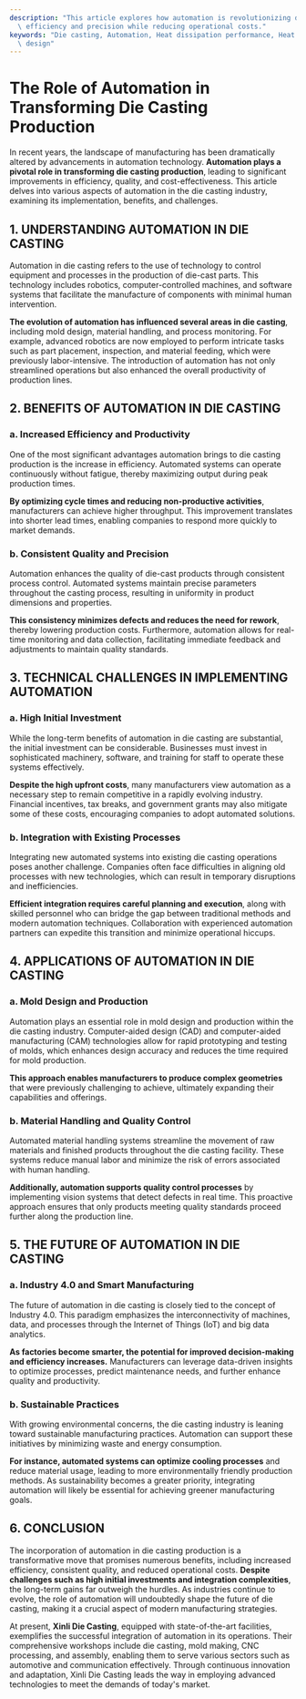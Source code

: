 ```yaml
---
description: "This article explores how automation is revolutionizing die casting production, enhancing\
  \ efficiency and precision while reducing operational costs."
keywords: "Die casting, Automation, Heat dissipation performance, Heat dissipation optimization\
  \ design"
---
```

# The Role of Automation in Transforming Die Casting Production

In recent years, the landscape of manufacturing has been dramatically altered by advancements in automation technology. **Automation plays a pivotal role in transforming die casting production**, leading to significant improvements in efficiency, quality, and cost-effectiveness. This article delves into various aspects of automation in the die casting industry, examining its implementation, benefits, and challenges.

## 1. UNDERSTANDING AUTOMATION IN DIE CASTING

Automation in die casting refers to the use of technology to control equipment and processes in the production of die-cast parts. This technology includes robotics, computer-controlled machines, and software systems that facilitate the manufacture of components with minimal human intervention. 

**The evolution of automation has influenced several areas in die casting**, including mold design, material handling, and process monitoring. For example, advanced robotics are now employed to perform intricate tasks such as part placement, inspection, and material feeding, which were previously labor-intensive. The introduction of automation has not only streamlined operations but also enhanced the overall productivity of production lines.

## 2. BENEFITS OF AUTOMATION IN DIE CASTING

### a. Increased Efficiency and Productivity

One of the most significant advantages automation brings to die casting production is the increase in efficiency. Automated systems can operate continuously without fatigue, thereby maximizing output during peak production times. 

**By optimizing cycle times and reducing non-productive activities**, manufacturers can achieve higher throughput. This improvement translates into shorter lead times, enabling companies to respond more quickly to market demands.

### b. Consistent Quality and Precision

Automation enhances the quality of die-cast products through consistent process control. Automated systems maintain precise parameters throughout the casting process, resulting in uniformity in product dimensions and properties.

**This consistency minimizes defects and reduces the need for rework**, thereby lowering production costs. Furthermore, automation allows for real-time monitoring and data collection, facilitating immediate feedback and adjustments to maintain quality standards.

## 3. TECHNICAL CHALLENGES IN IMPLEMENTING AUTOMATION

### a. High Initial Investment

While the long-term benefits of automation in die casting are substantial, the initial investment can be considerable. Businesses must invest in sophisticated machinery, software, and training for staff to operate these systems effectively. 

**Despite the high upfront costs**, many manufacturers view automation as a necessary step to remain competitive in a rapidly evolving industry. Financial incentives, tax breaks, and government grants may also mitigate some of these costs, encouraging companies to adopt automated solutions.

### b. Integration with Existing Processes

Integrating new automated systems into existing die casting operations poses another challenge. Companies often face difficulties in aligning old processes with new technologies, which can result in temporary disruptions and inefficiencies.

**Efficient integration requires careful planning and execution**, along with skilled personnel who can bridge the gap between traditional methods and modern automation techniques. Collaboration with experienced automation partners can expedite this transition and minimize operational hiccups.

## 4. APPLICATIONS OF AUTOMATION IN DIE CASTING

### a. Mold Design and Production

Automation plays an essential role in mold design and production within the die casting industry. Computer-aided design (CAD) and computer-aided manufacturing (CAM) technologies allow for rapid prototyping and testing of molds, which enhances design accuracy and reduces the time required for mold production.

**This approach enables manufacturers to produce complex geometries** that were previously challenging to achieve, ultimately expanding their capabilities and offerings.

### b. Material Handling and Quality Control

Automated material handling systems streamline the movement of raw materials and finished products throughout the die casting facility. These systems reduce manual labor and minimize the risk of errors associated with human handling.

**Additionally, automation supports quality control processes** by implementing vision systems that detect defects in real time. This proactive approach ensures that only products meeting quality standards proceed further along the production line.

## 5. THE FUTURE OF AUTOMATION IN DIE CASTING

### a. Industry 4.0 and Smart Manufacturing

The future of automation in die casting is closely tied to the concept of Industry 4.0. This paradigm emphasizes the interconnectivity of machines, data, and processes through the Internet of Things (IoT) and big data analytics.

**As factories become smarter, the potential for improved decision-making and efficiency increases.** Manufacturers can leverage data-driven insights to optimize processes, predict maintenance needs, and further enhance quality and productivity.

### b. Sustainable Practices

With growing environmental concerns, the die casting industry is leaning toward sustainable manufacturing practices. Automation can support these initiatives by minimizing waste and energy consumption.

**For instance, automated systems can optimize cooling processes** and reduce material usage, leading to more environmentally friendly production methods. As sustainability becomes a greater priority, integrating automation will likely be essential for achieving greener manufacturing goals.

## 6. CONCLUSION

The incorporation of automation in die casting production is a transformative move that promises numerous benefits, including increased efficiency, consistent quality, and reduced operational costs. **Despite challenges such as high initial investments and integration complexities**, the long-term gains far outweigh the hurdles. As industries continue to evolve, the role of automation will undoubtedly shape the future of die casting, making it a crucial aspect of modern manufacturing strategies.

At present, **Xinli Die Casting**, equipped with state-of-the-art facilities, exemplifies the successful integration of automation in its operations. Their comprehensive workshops include die casting, mold making, CNC processing, and assembly, enabling them to serve various sectors such as automotive and communication effectively. Through continuous innovation and adaptation, Xinli Die Casting leads the way in employing advanced technologies to meet the demands of today's market.
